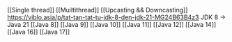 [[Single thread]]
[[Muiltithread]]
[[Upcasting && Downcasting]]
https://viblo.asia/p/tat-tan-tat-tu-jdk-8-den-jdk-21-MG24B63B4z3 JDK 8 -> Java 21
[[Java 8]]
[[Java 9]]
[[Java 10]]
[[Java 11]]
[[Java 12]]
[[Java 14]]
[[Java 16]]
[[Java 17]]